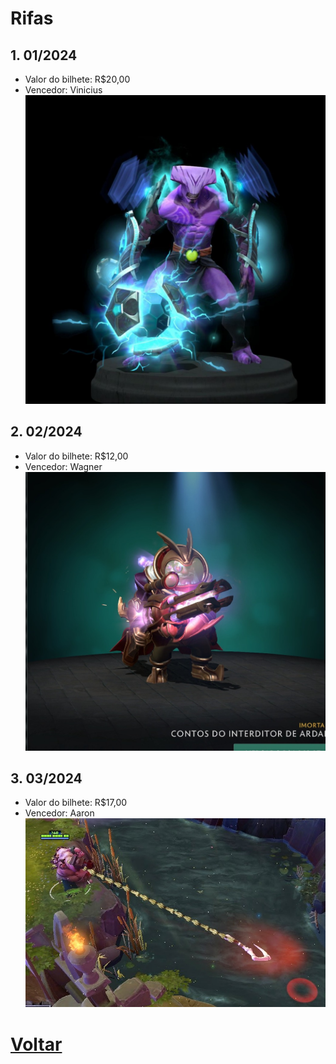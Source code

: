 # Rifas
## 1. 01/2024 
- Valor do bilhete: R$20,00
- Vencedor: Vinicius
![imagem1](img/void-immortals.jpg)

## 2. 02/2024 
- Valor do bilhete: R$12,00
- Vencedor: Wagner
![imagem1](img/sniper-ardal.jpg)


## 3. 03/2024 
- Valor do bilhete: R$17,00
- Vencedor: Aaron
![imagem1](img/dragon-claw.jpg)

# [Voltar](README.md)
